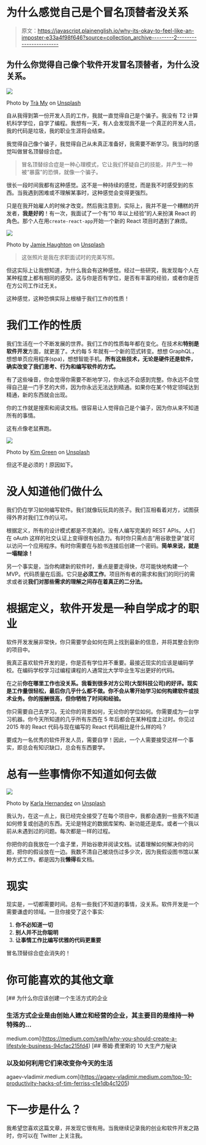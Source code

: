 # 为什么感觉自己是个冒名顶替者没关系

> 原文：<https://javascript.plainenglish.io/why-its-okay-to-feel-like-an-imposter-e33a4f98f646?source=collection_archive---------2----------------------->

## 为什么你觉得自己像个软件开发冒名顶替者，为什么没关系。

![](img/a60fba824fc9e6dc253211dad16b29d5.png)

Photo by [Trà My](https://unsplash.com/@tracamyng?utm_source=medium&utm_medium=referral) on [Unsplash](https://unsplash.com?utm_source=medium&utm_medium=referral)

自从我得到第一份开发人员的工作，我就一直觉得自己是个骗子。我没有 T2 计算机科学学位，自学了编程。我想有一天，有人会发现我不是一个真正的开发人员，我的代码是垃圾，我的职业生涯将会结束。

我觉得自己像个骗子，我觉得自己从未真正准备好，我需要不断学习。我当时的感觉叫做冒名顶替综合症。

> 冒名顶替综合症是一种心理模式，它让我们怀疑自己的技能，并产生一种被“暴露”的恐惧，就像一个骗子。

很长一段时间我都有这种感觉。这不是一种持续的感觉，而是我不时感受到的东西。当我遇到困难或不理解某事时，这种感觉会变得更强烈。

只是在我开始雇人的时候才改变。然后我注意到，实际上，我并不是一个糟糕的开发者，**我是好的**！有一次，我面试了一个有“10 年以上经验”的人来扮演 React 的角色。那个人在用`create-react-app`开始一个新的 React 项目时遇到了麻烦。

![](img/85f229cd86a3907070771b8182c47d00.png)

Photo by [Jamie Haughton](https://unsplash.com/@haughters?utm_source=medium&utm_medium=referral) on [Unsplash](https://unsplash.com?utm_source=medium&utm_medium=referral)

> 这张照片是我在求职面试时的完美写照。

但这实际上让我想知道，为什么我会有这种感觉。经过一些研究，我发现每个人在某种程度上都有相同的感受。这与你是否有学位，是否有丰富的经验，或者你是否在方公司工作过无关。

这种感觉，这种恐惧实际上根植于我们工作的性质！

# 我们工作的性质

我们生活在一个不断发展的世界。我们工作的性质每年都在变化。在技术和**特别是软件开发**方面，就更差了。大约每 5 年就有一个新的范式转变。想想 GraphQL，想想单页应用程序(spa)，想想智能手机。**所有这些技术，无论是硬件还是软件，确实改变了我们思考、行为和编写软件的方式。**

有了这些噪音，你会觉得你需要不断地学习，你永远不会感到完整。你永远不会觉得自己是一门手艺的大师，因为你永远无法达到精通。如果你在某个特定领域达到精通，新的东西就会出现。

你的工作就是搜索和阅读文档。很容易让人觉得自己是个骗子，因为你从来不知道所有的事情。

这有点像老鼠赛跑。

![](img/7805b4ab21b3007d3b77dc547da02388.png)

Photo by [Kim Green](https://unsplash.com/@kgcre8tive?utm_source=medium&utm_medium=referral) on [Unsplash](https://unsplash.com?utm_source=medium&utm_medium=referral)

但这不是必须的！原因如下。

# 没人知道他们做什么

我们仍在学习如何编写软件。我们就像玩玩具的孩子。我们互相看着对方，试图获得外界对我们工作的认可。

根据定义，所有的设计模式都是不完美的。没有人编写完美的 REST APIs。人们在 oAuth 这样的社交认证上变得很有创造力。有时你只需点击“用谷歌登录”就可以访问一个应用程序。有时你需要在与脸书连接后创建一个密码。**简单来说，就是一塌糊涂！**

另一个事实是，当你构建新的软件时，重点是要走得快，尽可能快地构建一个 MVP。代码质量在后面。它只是**必须工作**。项目所有者的需求和我们的同行的需求或者说**我们对那些需求的理解之间存在着真正的二分法。**

# 根据定义，软件开发是一种自学成才的职业

软件开发发展非常快，你只需要学会如何在网上找到最新的信息，并将其整合到你的项目中。

我真正喜欢软件开发的是，你是否有学位并不重要。最接近现实的应该是编码学校。在编码学校学习过编程课程的人通常比大学毕业生写出更好的代码。

在之前**你在哪里工作也没关系。我看到很多对方公司(大型科技公司)的好评。现实是工作量很轻松，最后你几乎什么都不做。你不会从零开始学习如何构建软件或技术业务。你的报酬很高，但你牺牲了时间和经验。**

你只需要自己去学习。无论你的背景如何，无论你的学位如何。你需要成为一台学习机器。你今天所知道的几乎所有东西在 5 年后都会在某种程度上过时。你见过 2015 年的 React 代码与现在编写的 React 代码相比是什么样的吗？

要成为一名优秀的软件开发人员，需要自学！因此，一个人需要接受这样一个事实，即总会有知识缺口，总会有东西要学。

# 总有一些事情你不知道如何去做

![](img/b1788408c2a3644e75388f1b36ce4147.png)

Photo by [Karla Hernandez](https://unsplash.com/@karlahrnndz?utm_source=medium&utm_medium=referral) on [Unsplash](https://unsplash.com?utm_source=medium&utm_medium=referral)

我认为，在这一点上，我已经完全接受了在每个项目中，我都会遇到一些我不知道如何修复或创造的东西。无论是特定的数据库架构、新功能还是库。或者一个我以前从未遇到过的问题。每次都是一样的过程。

你把你的自我放在一个盒子里，开始谷歌并阅读文档。试着理解如何解决你的问题，把你的假设放在一边。我数不清自己被烧伤过多少次，因为我假设图书馆以某种方式工作。都是因为我**懒得**看文档。

# 现实

现实是，一切都需要时间。总有一些我们不知道的事情，没关系。软件开发是一个需要谦虚的领域。一旦你接受了这个事实:

1.  **你不必知道一切**
2.  **别人并不比你聪明**
3.  **让事情工作比编写优雅的代码更重要**

冒名顶替综合症会消失的！

# 你可能喜欢的其他文章

[](https://medium.com/swlh/why-you-should-create-a-lifestyle-business-94cfac215fd4) [## 为什么你应该创建一个生活方式的企业

### 生活方式企业是由创始人建立和经营的企业，其主要目的是维持一种特殊的…

medium.com](https://medium.com/swlh/why-you-should-create-a-lifestyle-business-94cfac215fd4) [](https://agaev-vladimir.medium.com/top-10-productivity-hacks-of-tim-ferriss-c1e1db4c1205) [## 蒂姆·费里斯的 10 大生产力秘诀

### 以及如何利用它们来改变你今天的生活

agaev-vladimir.medium.com](https://agaev-vladimir.medium.com/top-10-productivity-hacks-of-tim-ferriss-c1e1db4c1205) 

# 下一步是什么？

我希望您喜欢这篇文章，并发现它很有用。当我继续记录我的创业和软件开发之路时，你可以在 Twitter 上关注我。